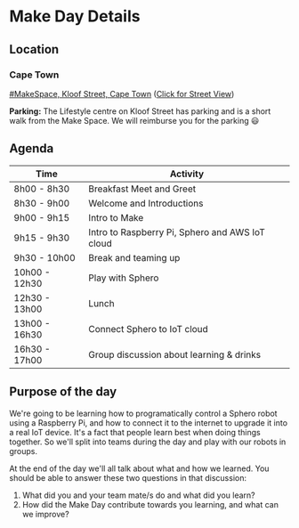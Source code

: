 # Make Day Details

## Location

### Cape Town

[#MakeSpace, Kloof Street, Cape Town](https://www.google.co.za/maps/place/Root/@-33.927912,18.4121605,19z/data=!4m12!1m6!3m5!1s0x1dcc676e2a71e897:0xe498aedf3f96d19d!2sOfferZen!8m2!3d-33.9270663!4d18.4127211!3m4!1s0x1dcc676e2a69851d:0x66ae830ee8525472!8m2!3d-33.9278405!4d18.412516)
([Click for Street View](https://www.google.co.za/maps/@-33.9280013,18.4127532,3a,75y,304.65h,88.36t/data=!3m6!1e1!3m4!1sEyqvQcPVm-QKr3ZA3gNEng!2e0!7i13312!8i6656))

<b>Parking:</b> The Lifestyle centre on Kloof Street has parking and is a short walk from the Make Space. We will reimburse you for the parking :smiley:

<!-- ### Johannesburg
There is no permanent Make Space in Jhb. Please see the event details and make sure you are on Make Slack to receive updates. -->

## Agenda

| Time          | Activity    |
|---------------|-------------|
| 8h00  - 8h30  | Breakfast Meet and Greet |
| 8h30  - 9h00  | Welcome and Introductions |
| 9h00  - 9h15  | Intro to Make |
| 9h15  - 9h30  | Intro to Raspberry Pi, Sphero and AWS IoT cloud |
| 9h30  - 10h00 | Break and teaming up |
| 10h00 - 12h30 | Play with Sphero |
| 12h30 - 13h00 | Lunch |
| 13h00 - 16h30 | Connect Sphero to IoT cloud |
| 16h30 - 17h00 | Group discussion about learning & drinks|


## Purpose of the day

We're going to be learning how to programatically control a Sphero robot using a Raspberry Pi, and how to connect it to the internet to upgrade it into a real IoT device. It's a fact that people learn best when doing things together. So we'll split into teams during the day and play with our robots in groups.

At the end of the day we'll all talk about what and how we learned. You should be able to answer these two questions in that discussion:

1.  What did you and your team mate/s do and what did you learn?
2.  How did the Make Day contribute towards you learning, and what can we improve?

